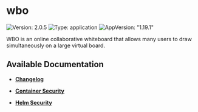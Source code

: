 # wbo

![Version: 2.0.5](https://img.shields.io/badge/Version-2.0.5-informational?style=flat-square) ![Type: application](https://img.shields.io/badge/Type-application-informational?style=flat-square) ![AppVersion: "1.19.1"](https://img.shields.io/badge/AppVersion-"1.19.1"-informational?style=flat-square)

WBO is an online collaborative whiteboard that allows many users to draw simultaneously on a large virtual board.

## Available Documentation

- [**Changelog**](CHANGELOG)

- [**Container Security**](container-security)

- [**Helm Security**](helm-security)

